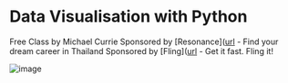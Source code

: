 # Data Visualisation with Python 

Free Class by Michael Currie
Sponsored by [Resonance]([url](https://www.resonance.careers) - Find your dream career in Thailand
Sponsored by [Fling]([url](https://fling.asia) - Get it fast.  Fling it!

![image](https://github.com/MichaelCurrie/python_class2/assets/5267078/f9db6d05-b1a6-4777-961a-e722f60d0ccb)

